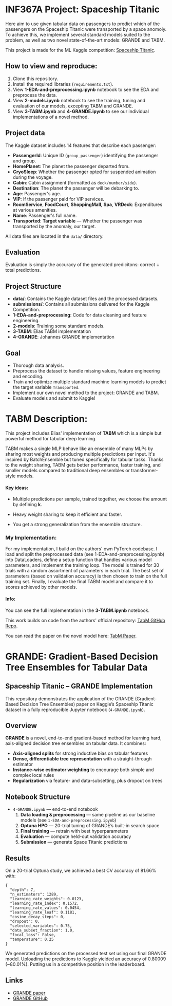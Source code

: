# INF367A Project: Spaceship Titanic

Here aim to use given tabular data on passengers to predict which of the passengers on the Spaceship Titanic were transported by a space anomoly. To achieve this, we implement several standard models suited to the problem, as well as two novel state-of-the-art models: GRANDE and TABM.


This project is made for the ML Kaggle competition: [Spaceship Titanic](https://www.kaggle.com/competitions/spaceship-titanic/).


## How to view and reproduce:

1. Clone this repository.
2. Install the required libraries (`requirements.txt`).
3. View **1-EDA-and-preprocessing.ipynb** notebook to see the EDA and preprocess the data.
4. View **2-models.ipynb** notebook to see the training, tuning and evaluation of our models, excepting TABM and GRANDE.
5. View **3-TABM.ipynb** and **4-GRANDE.ipynb** to see our individual implementations of a novel method.


## Project data

The Kaggle dataset includes 14 features that describe each passenger:

- **PassengerId**: Unique ID (`group_passenger`) identifying the passenger and group.
- **HomePlanet**: The planet the passenger departed from.
- **CryoSleep**: Whether the passenger opted for suspended animation during the voyage.
- **Cabin**: Cabin assignment (formatted as `deck/number/side`).
- **Destination**: The planet the passenger will be debarking to.
- **Age**: Passenger's age.
- **VIP**: If the passenger paid for VIP services.
- **RoomService**, **FoodCourt**, **ShoppingMall**, **Spa**, **VRDeck**: Expenditures at various amenities.
- **Name**: Passenger's full name.
- **Transported**: **Target variable** — Whether the passenger was transported by the anomaly, our target.

All data files are located in the `data/` directory.


## Evaluation
Evaluation is simply the accuracy of the generated predicitons: correct ÷ total predictions.


## Project Structure

- **data/**: Contains the Kaggle dataset files and the processed datasets.
- **submissions/**: Contains all submissions delivered for the Kaggle Competition.
- **1-EDA-and-preprocessing**: Code for data cleaning and feature engineering.
- **2-models**: Training some standard models.
- **3-TABM**: Elias TABM implementation
- **4-GRANDE**: Johannes GRANDE implementation


## Goal
- Thorough data analysis.
- Preprocess the dataset to handle missing values, feature engineering and encoding.
- Train and optimize multiple standard machine learning models to predict the target variable `Transported`.
- Implement our own novel method to the project: GRANDE and TABM.
- Evaluate models and submit to Kaggle!



# TABM Description:

This project includes Elias' implementation of **TABM** which is a simple but powerful method for tabular deep learning.

TABM makes a single MLP behave like an ensemble of many MLPs by sharing most weights and producing multiple predictions per input. It's inspired by BatchEnsemble but tuned specifically for tabular tasks.
Thanks to the weight sharing, TABM gets better performance, faster training, and smaller models compared to traditional deep ensembles or transformer-style models.

#### Key ideas:
- Multiple predictions per sample, trained together, we choose the amount by defining **k**.

- Heavy weight sharing to keep it efficient and faster.

- You get a strong generalization from the ensemble structure.

### My Implementation:

For my implementation, I build on the authors' own PyTorch codebase.
I load and split the preprocessed data (see 1-EDA-and-preprocessing.ipynb) into DataLoaders, define a setup function that handles various model parameters, and implement the training loop.
The model is trained for 30 trials with a random assortment of parameters in each trial.
The best set of parameters (based on validation accuracy) is then chosen to train on the full training set.
Finally, I evaluate the final TABM model and compare it to scores achieved by other models.

#### Info:
You can see the full implementation in the **3-TABM.ipynb** notebook.

This work builds on code from the authors' official repository: [TabM GitHub Repo](https://github.com/yandex-research/tabm).

You can read the paper on the novel model here: [TabM Paper](https://arxiv.org/abs/2410.24210).


# GRANDE: Gradient-Based Decision Tree Ensembles for Tabular Data

## Spaceship Titanic – GRANDE Implementation

This repository demonstrates the application of the GRANDE (Gradient-Based Decision Tree Ensembles) paper on Kaggle’s Spaceship Titanic dataset in a fully reproducible Jupyter notebook (`4-GRANDE.ipynb`).

## Overview

**GRANDE** is a novel, end-to-end gradient-based method for learning hard, axis-aligned decision tree ensembles on tabular data. It combines:

- **Axis-aligned splits** for strong inductive bias on tabular features  
- **Dense, differentiable tree representation** with a straight-through estimator  
- **Instance-wise estimator weighting** to encourage both simple and complex local rules  
- **Regularization** via feature- and data-subsetting, plus dropout on trees  

## Notebook Structure

- `4-GRANDE.ipynb` — end-to-end notebook  
  1. **Data loading & preprocessing** — same pipeline as our baseline models (see `1-EDA-and-preprocessing.ipynb`)
  2. **Optuna HPO** — 20-trial tuning of GRANDE’s built-in search space  
  3. **Final training** — retrain with best hyperparameters  
  4. **Evaluation** — compute held-out validation accuracy  
  5. **Submission** — generate Space Titanic predictions  

## Results

On a 20-trial Optuna study, we achieved a best CV accuracy of 81.66% with:
```
{
  "depth": 7,
  "n_estimators": 1289,
  "learning_rate_weights": 0.0123,
  "learning_rate_index": 0.1572,
  "learning_rate_values": 0.0454,
  "learning_rate_leaf": 0.1181,
  "cosine_decay_steps": 0,
  "dropout": 0,
  "selected_variables": 0.75,
  "data_subset_fraction": 1.0,
  "focal_loss": False,
  "temperature": 0.25
}
```

We generated predictions on the processed test set using our final GRANDE model. Uploading the predictions to Kaggle yielded an accuracy of 0.80009 (~80.01%). Putting us in a competitive position in the leaderboard.

## Links
- [GRANDE paper](https://arxiv.org/abs/2309.17130)
- [GRANDE GitHub](https://github.com/s-marton/GRANDE)
